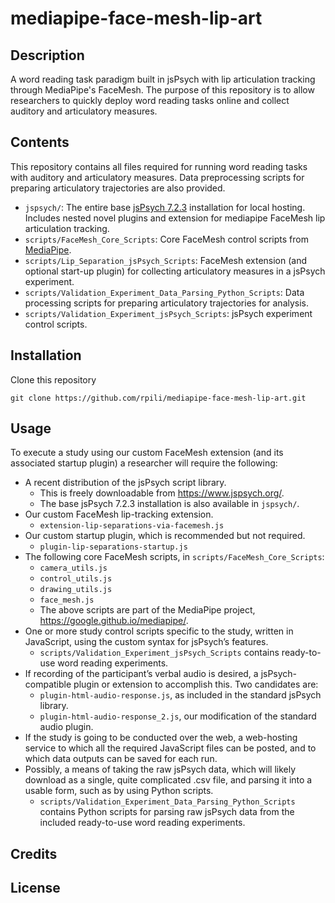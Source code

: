# mediapipe-face-mesh-lip-art

## Description

A word reading task paradigm built in jsPsych with lip articulation tracking through MediaPipe's FaceMesh. The purpose of this repository is to allow researchers to quickly deploy word reading tasks online and collect auditory and articulatory measures. 

## Contents

This repository contains all files required for running word reading tasks with auditory and articulatory measures. Data preprocessing scripts for preparing articulatory trajectories are also provided. 

- `jspsych/`: The entire base [jsPsych 7.2.3](https://github.com/jspsych/jsPsych/releases) installation for local hosting. Includes nested novel plugins and extension for mediapipe FaceMesh lip articulation tracking.  
- `scripts/FaceMesh_Core_Scripts`: Core FaceMesh control scripts from [MediaPipe](https://google.github.io/mediapipe/).
- `scripts/Lip_Separation_jsPsych_Scripts`: FaceMesh extension (and optional start-up plugin) for collecting articulatory measures in a jsPsych experiment.
- `scripts/Validation_Experiment_Data_Parsing_Python_Scripts`: Data processing scripts for preparing articulatory trajectories for analysis.
- `scripts/Validation_Experiment_jsPsych_Scripts`: jsPsych experiment control scripts.

## Installation

Clone this repository

`git clone https://github.com/rpili/mediapipe-face-mesh-lip-art.git`

## Usage

To execute a study using our custom FaceMesh extension (and its associated startup plugin) a researcher will require the following:
- A recent distribution of the jsPsych script library.
	- This is freely downloadable from https://www.jspsych.org/. 	
	- The base jsPsych 7.2.3 installation is also available in `jspsych/`.
- Our custom FaceMesh lip-tracking extension.
	- `extension-lip-separations-via-facemesh.js`
- Our custom startup plugin, which is recommended but not required. 
	- `plugin-lip-separations-startup.js`
- The following core FaceMesh scripts, in `scripts/FaceMesh_Core_Scripts`:
	- `camera_utils.js`
	- `control_utils.js`
	- `drawing_utils.js`
	- `face_mesh.js`
	- The above scripts are part of the MediaPipe project, https://google.github.io/mediapipe/.
-	One or more study control scripts specific to the study, written in JavaScript, using the custom syntax for jsPsych’s features.
	- `scripts/Validation_Experiment_jsPsych_Scripts` contains ready-to-use word reading experiments. 
-	If recording of the participant’s verbal audio is desired, a jsPsych-compatible plugin or extension to accomplish this. Two candidates are:
	-	`plugin-html-audio-response.js`, as included in the standard jsPsych library.
	-	`plugin-html-audio-response_2.js`, our modification of the standard audio plugin.
-	If the study is going to be conducted over the web, a web-hosting service to which all the required JavaScript files can be posted, and to which data outputs can be saved for each run.
-	Possibly, a means of taking the raw jsPsych data, which will likely download as a single, quite complicated .csv file, and parsing it into a usable form, such as by using Python scripts.
	- `scripts/Validation_Experiment_Data_Parsing_Python_Scripts` contains Python scripts for parsing raw jsPsych data from the included ready-to-use word reading experiments.

## Credits

## License
